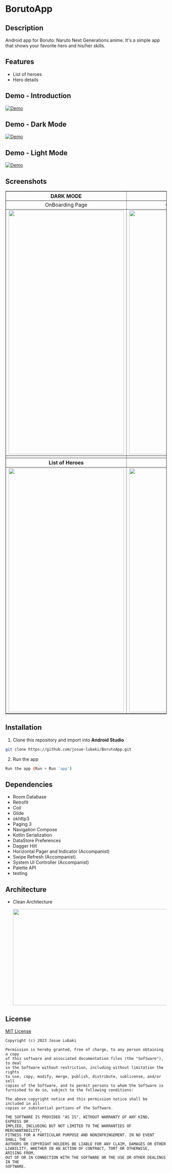 # BorutoApp

## Description
Android app for Boruto: Naruto Next Generations anime. It's a simple app that shows your favorite hero and his/her skills.

## Features
- List of heroes
- Hero details

## Demo - Introduction
[![Demo](https://videoapi-muybridge.vimeocdn.com/animated-thumbnails/image/8eb0e10c-8b40-49bd-b6c4-1cb6e84194d2.gif?ClientID=vimeo-core-prod&Date=1675233373&Signature=4c66e31a67a47b9dd6766ab53ca785d3324bc961)](https://player.vimeo.com/video/794761825)

## Demo - Dark Mode

[![Demo](https://videoapi-muybridge.vimeocdn.com/animated-thumbnails/image/d6ba00b4-8568-45bc-af72-52b96f581c95.gif?ClientID=vimeo-core-prod&Date=1675233322&Signature=a6aa1601e3bad43b28f5752c2bb8dbe7160dd019)](https://player.vimeo.com/video/794761764)

## Demo - Light Mode

[![Demo](https://videoapi-muybridge.vimeocdn.com/animated-thumbnails/image/54942e32-b9e1-4044-bd61-f1e50c9f59cc.gif?ClientID=vimeo-core-prod&Date=1675233345&Signature=7b637ce8458ddaad88c87afb5a40c0bb4f7caa8c)](https://player.vimeo.com/video/794761800)


## Screenshots

<table border="1">
    <tr>
        <th align="center"> DARK MODE </th>
        <th align="center"> LIGHT MODE </th>
    </tr>
    <tr>
        <td align="center"> OnBoarding Page </td>   
        <td align="center"> OnBoarding Page </td>
    </tr>
    <tr>
        <td align="center"> <img src="https://i.imgur.com/DSqel2q.png" width=360 height=760 /></td>
        <td align="center"> <img src="https://i.imgur.com/kUr1TUE.png" width=360 height=760 /></td>
    </tr>
    <tr>
        <td> </td>
        <td> </td>
    </tr>
    <tr>
        <th align="center"> List of Heroes </th>
        <th align="center"> List of Heroes </th>
    </tr>
    <tr>
        <td> <img src="https://i.imgur.com/npp0rCT.jpg" width=360 height=760 /></td>
        <td> <img src="https://i.imgur.com/e28LzTm.jpg" width=360 height=760 /></td>
    </tr>
</table>

## Installation
1. Clone this repository and import into **Android Studio**

```bash
git clone https://github.com/josue-lubaki/BorutoApp.git
```

2. Run the app

```bash
Run the app (Run > Run 'app')
```

## Dependencies
- Room Database
- Retrofit
- Coil
- Glide
- okhttp3
- Paging 3
- Navigation Compose
- Kotlin Serialization
- DataStore Preferences
- Dagger Hilt
- Horizontal Pager and Indicator (Accompanist)
- Swipe Refresh (Accompanist)
- System UI Controller (Accompanist)
- Palette API
- testing

## Architecture
- Clean Architecture

  <img src="https://i.imgur.com/ILr0iMq.png" width="720" height="300" />
  
## License
[MIT License](https://github.com/josue-lubaki/BorutoApp/blob/main/licence)

```
Copyright (c) 2023 Josue Lubaki

Permission is hereby granted, free of charge, to any person obtaining a copy
of this software and associated documentation files (the "Software"), to deal
in the Software without restriction, including without limitation the rights
to use, copy, modify, merge, publish, distribute, sublicense, and/or sell
copies of the Software, and to permit persons to whom the Software is
furnished to do so, subject to the following conditions:

The above copyright notice and this permission notice shall be included in all
copies or substantial portions of the Software.

THE SOFTWARE IS PROVIDED "AS IS", WITHOUT WARRANTY OF ANY KIND, EXPRESS OR
IMPLIED, INCLUDING BUT NOT LIMITED TO THE WARRANTIES OF MERCHANTABILITY,
FITNESS FOR A PARTICULAR PURPOSE AND NONINFRINGEMENT. IN NO EVENT SHALL THE
AUTHORS OR COPYRIGHT HOLDERS BE LIABLE FOR ANY CLAIM, DAMAGES OR OTHER
LIABILITY, WHETHER IN AN ACTION OF CONTRACT, TORT OR OTHERWISE, ARISING FROM,
OUT OF OR IN CONNECTION WITH THE SOFTWARE OR THE USE OR OTHER DEALINGS IN THE
SOFTWARE.
```



